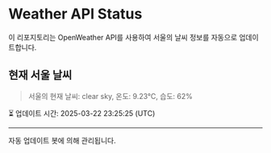 
# Weather API Status

이 리포지토리는 OpenWeather API를 사용하여 서울의 날씨 정보를 자동으로 업데이트합니다.

## 현재 서울 날씨
> 서울의 현재 날씨: clear sky, 온도: 9.23°C, 습도: 62%

⏳ 업데이트 시간: 2025-03-22 23:25:25 (UTC)

---
자동 업데이트 봇에 의해 관리됩니다.
